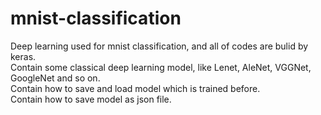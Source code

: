 # mnist-classification
Deep learning used for mnist classification, and all of codes are bulid by keras.<br>
Contain some classical deep learning model, like Lenet, AleNet, VGGNet, GoogleNet and so on.<br>
Contain how to save and load model which is trained before.<br>
Contain how to save model as json file.<br>

